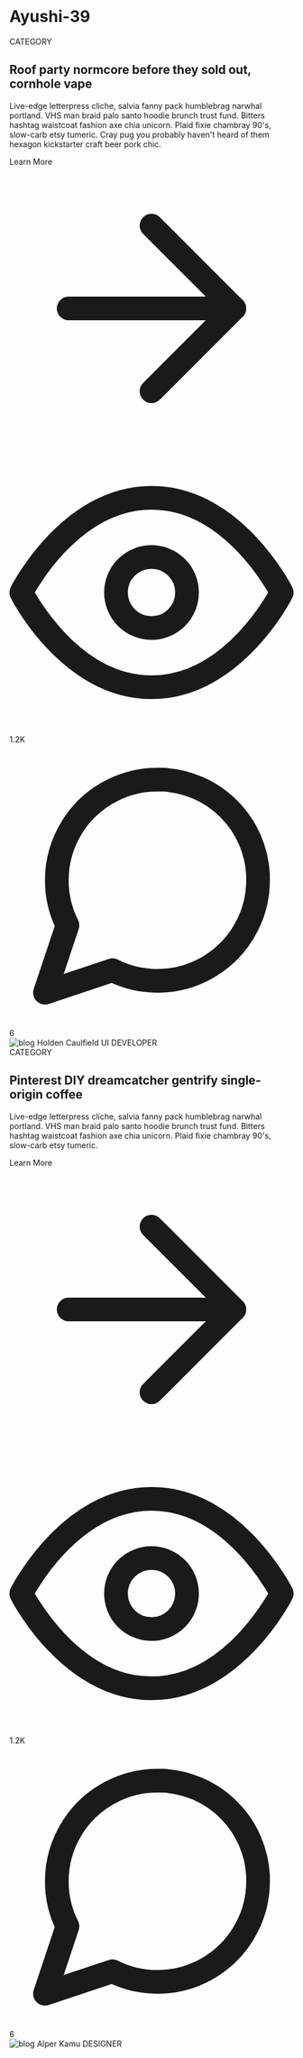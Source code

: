 # Ayushi-39
<section class="text-gray-600 body-font overflow-hidden">
  <div class="container px-5 py-24 mx-auto">
    <div class="flex flex-wrap -m-12">
      <div class="p-12 md:w-1/2 flex flex-col items-start">
        <span class="inline-block py-1 px-2 rounded bg-indigo-50 text-indigo-500 text-xs font-medium tracking-widest">CATEGORY</span>
        <h2 class="sm:text-3xl text-2xl title-font font-medium text-gray-900 mt-4 mb-4">Roof party normcore before they sold out, cornhole vape</h2>
        <p class="leading-relaxed mb-8">Live-edge letterpress cliche, salvia fanny pack humblebrag narwhal portland. VHS man braid palo santo hoodie brunch trust fund. Bitters hashtag waistcoat fashion axe chia unicorn. Plaid fixie chambray 90's, slow-carb etsy tumeric. Cray pug you probably haven't heard of them hexagon kickstarter craft beer pork chic.</p>
        <div class="flex items-center flex-wrap pb-4 mb-4 border-b-2 border-gray-100 mt-auto w-full">
          <a class="text-indigo-500 inline-flex items-center">Learn More
            <svg class="w-4 h-4 ml-2" viewBox="0 0 24 24" stroke="currentColor" stroke-width="2" fill="none" stroke-linecap="round" stroke-linejoin="round">
              <path d="M5 12h14"></path>
              <path d="M12 5l7 7-7 7"></path>
            </svg>
          </a>
          <span class="text-gray-400 mr-3 inline-flex items-center ml-auto leading-none text-sm pr-3 py-1 border-r-2 border-gray-200">
            <svg class="w-4 h-4 mr-1" stroke="currentColor" stroke-width="2" fill="none" stroke-linecap="round" stroke-linejoin="round" viewBox="0 0 24 24">
              <path d="M1 12s4-8 11-8 11 8 11 8-4 8-11 8-11-8-11-8z"></path>
              <circle cx="12" cy="12" r="3"></circle>
            </svg>1.2K
          </span>
          <span class="text-gray-400 inline-flex items-center leading-none text-sm">
            <svg class="w-4 h-4 mr-1" stroke="currentColor" stroke-width="2" fill="none" stroke-linecap="round" stroke-linejoin="round" viewBox="0 0 24 24">
              <path d="M21 11.5a8.38 8.38 0 01-.9 3.8 8.5 8.5 0 01-7.6 4.7 8.38 8.38 0 01-3.8-.9L3 21l1.9-5.7a8.38 8.38 0 01-.9-3.8 8.5 8.5 0 014.7-7.6 8.38 8.38 0 013.8-.9h.5a8.48 8.48 0 018 8v.5z"></path>
            </svg>6
          </span>
        </div>
        <a class="inline-flex items-center">
          <img alt="blog" src="https://dummyimage.com/104x104" class="w-12 h-12 rounded-full flex-shrink-0 object-cover object-center">
          <span class="flex-grow flex flex-col pl-4">
            <span class="title-font font-medium text-gray-900">Holden Caulfield</span>
            <span class="text-gray-400 text-xs tracking-widest mt-0.5">UI DEVELOPER</span>
          </span>
        </a>
      </div>
      <div class="p-12 md:w-1/2 flex flex-col items-start">
        <span class="inline-block py-1 px-2 rounded bg-indigo-50 text-indigo-500 text-xs font-medium tracking-widest">CATEGORY</span>
        <h2 class="sm:text-3xl text-2xl title-font font-medium text-gray-900 mt-4 mb-4">Pinterest DIY dreamcatcher gentrify single-origin coffee</h2>
        <p class="leading-relaxed mb-8">Live-edge letterpress cliche, salvia fanny pack humblebrag narwhal portland. VHS man braid palo santo hoodie brunch trust fund. Bitters hashtag waistcoat fashion axe chia unicorn. Plaid fixie chambray 90's, slow-carb etsy tumeric.</p>
        <div class="flex items-center flex-wrap pb-4 mb-4 border-b-2 border-gray-100 mt-auto w-full">
          <a class="text-indigo-500 inline-flex items-center">Learn More
            <svg class="w-4 h-4 ml-2" viewBox="0 0 24 24" stroke="currentColor" stroke-width="2" fill="none" stroke-linecap="round" stroke-linejoin="round">
              <path d="M5 12h14"></path>
              <path d="M12 5l7 7-7 7"></path>
            </svg>
          </a>
          <span class="text-gray-400 mr-3 inline-flex items-center ml-auto leading-none text-sm pr-3 py-1 border-r-2 border-gray-200">
            <svg class="w-4 h-4 mr-1" stroke="currentColor" stroke-width="2" fill="none" stroke-linecap="round" stroke-linejoin="round" viewBox="0 0 24 24">
              <path d="M1 12s4-8 11-8 11 8 11 8-4 8-11 8-11-8-11-8z"></path>
              <circle cx="12" cy="12" r="3"></circle>
            </svg>1.2K
          </span>
          <span class="text-gray-400 inline-flex items-center leading-none text-sm">
            <svg class="w-4 h-4 mr-1" stroke="currentColor" stroke-width="2" fill="none" stroke-linecap="round" stroke-linejoin="round" viewBox="0 0 24 24">
              <path d="M21 11.5a8.38 8.38 0 01-.9 3.8 8.5 8.5 0 01-7.6 4.7 8.38 8.38 0 01-3.8-.9L3 21l1.9-5.7a8.38 8.38 0 01-.9-3.8 8.5 8.5 0 014.7-7.6 8.38 8.38 0 013.8-.9h.5a8.48 8.48 0 018 8v.5z"></path>
            </svg>6
          </span>
        </div>
        <a class="inline-flex items-center">
          <img alt="blog" src="https://dummyimage.com/103x103" class="w-12 h-12 rounded-full flex-shrink-0 object-cover object-center">
          <span class="flex-grow flex flex-col pl-4">
            <span class="title-font font-medium text-gray-900">Alper Kamu</span>
            <span class="text-gray-400 text-xs tracking-widest mt-0.5">DESIGNER</span>
          </span>
        </a>
      </div>
    </div>
  </div>
</section>
